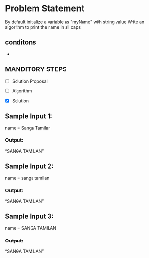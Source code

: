 # Problem Statement

By default initialize a variable as "myName" with string value
Write an algorithm to print the name in all caps

## conditons

-

## MANDITORY STEPS

- [ ] Solution Proposal
- [ ] Algorithm
- [x] Solution



## Sample Input 1:
name = Sanga Tamilan

### Output:
“SANGA TAMILAN”

## Sample Input 2:
name = sanga tamilan

### Output:
“SANGA TAMILAN”

## Sample Input 3:
name = SANGA TAMILAN

### Output:
“SANGA TAMILAN”